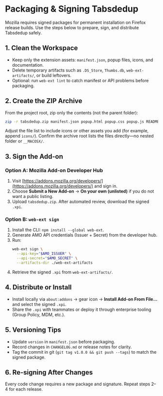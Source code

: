 # Packaging & Signing Tabsdedup

Mozilla requires signed packages for permanent installation on Firefox release builds. Use the steps below to prepare, sign, and distribute Tabsdedup safely.

## 1. Clean the Workspace
- Keep only the extension assets: `manifest.json`, popup files, icons, and documentation.
- Delete temporary artifacts such as `.DS_Store`, `Thumbs.db`, `web-ext-artifacts/`, or build leftovers.
- Optional: run `web-ext lint` to catch manifest or API problems before packaging.

## 2. Create the ZIP Archive
From the project root, zip only the contents (not the parent folder):

```bash
zip -r tabsdedup.zip manifest.json popup.html popup.css popup.js README.md
```

Adjust the file list to include icons or other assets you add (for example, append `icons/`). Confirm the archive root lists the files directly—no nested folder or `__MACOSX/`.

## 3. Sign the Add-on

### Option A: Mozilla Add-on Developer Hub
1. Visit [https://addons.mozilla.org/developers/](https://addons.mozilla.org/developers/) and sign in.
2. Choose **Submit a New Add-on** → **On your own (unlisted)** if you do not want a public listing.
3. Upload `tabsdedup.zip`. After automated review, download the signed `.xpi`.

### Option B: `web-ext sign`
1. Install the CLI: `npm install --global web-ext`.
2. Generate AMO API credentials (Issuer + Secret) from the developer hub.
3. Run:
   ```bash
   web-ext sign \
     --api-key="$AMO_ISSUER" \
     --api-secret="$AMO_SECRET" \
     --artifacts-dir ./web-ext-artifacts
   ```
4. Retrieve the signed `.xpi` from `web-ext-artifacts/`.

## 4. Distribute or Install
- Install locally via `about:addons` → gear icon → **Install Add-on From File...** and select the signed `.xpi`.
- Share the `.xpi` with teammates or deploy it through enterprise tooling (Group Policy, MDM, etc.).

## 5. Versioning Tips
- Update `version` in `manifest.json` before packaging.
- Record changes in `CHANGELOG.md` or release notes for clarity.
- Tag the commit in git (`git tag v1.0.0 && git push --tags`) to match the signed package.

## 6. Re-signing After Changes
Every code change requires a new package and signature. Repeat steps 2–4 for each release.
